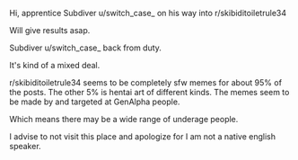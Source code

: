 Hi, apprentice Subdiver u/switch_case_ on his way into r/skibiditoiletrule34 

Will give results asap.

Subdiver u/switch_case_ back from duty.

It's kind of a mixed deal.

r/skibiditoiletrule34 seems to be completely sfw memes for about 95% of the posts.
The other 5% is hentai art of different kinds.
The memes seem to be made by and targeted at GenAlpha people.

Which means there may be a wide range of underage people.

I advise to not visit this place and apologize for I am not a native english speaker.

